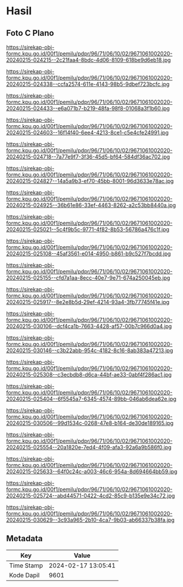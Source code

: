 # Hasil

## Foto C Plano

https://sirekap-obj-formc.kpu.go.id/00f1/pemilu/pdpr/96/71/06/10/02/9671061002020-20240215-024215--2c21faa4-8bdc-4d06-8109-618be9d6eb18.jpg

https://sirekap-obj-formc.kpu.go.id/00f1/pemilu/pdpr/96/71/06/10/02/9671061002020-20240215-024338--ccfa2574-611e-4143-98b5-9dbef723bcfc.jpg

https://sirekap-obj-formc.kpu.go.id/00f1/pemilu/pdpr/96/71/06/10/02/9671061002020-20240215-024433--e6a071b7-b219-48fa-98f8-01068a3f1b60.jpg

https://sirekap-obj-formc.kpu.go.id/00f1/pemilu/pdpr/96/71/06/10/02/9671061002020-20240215-024603--16f14f40-6ee4-4213-8ce1-c5e4cfe24991.jpg

https://sirekap-obj-formc.kpu.go.id/00f1/pemilu/pdpr/96/71/06/10/02/9671061002020-20240215-024718--7a77e9f7-3f36-45d5-bf64-584df36ac702.jpg

https://sirekap-obj-formc.kpu.go.id/00f1/pemilu/pdpr/96/71/06/10/02/9671061002020-20240215-024827--14a5a9b3-ef70-45bb-8001-96d3633e78ac.jpg

https://sirekap-obj-formc.kpu.go.id/00f1/pemilu/pdpr/96/71/06/10/02/9671061002020-20240215-024925--36b61e86-33ef-4463-8262-a2c53bb8440a.jpg

https://sirekap-obj-formc.kpu.go.id/00f1/pemilu/pdpr/96/71/06/10/02/9671061002020-20240215-025021--5c4f9b5c-9771-4f82-8b53-56786a476c1f.jpg

https://sirekap-obj-formc.kpu.go.id/00f1/pemilu/pdpr/96/71/06/10/02/9671061002020-20240215-025108--45af3561-e014-4950-b861-b9c527f7bcdd.jpg

https://sirekap-obj-formc.kpu.go.id/00f1/pemilu/pdpr/96/71/06/10/02/9671061002020-20240215-025155--cfd7a1aa-8ecc-40e7-9e71-674a250045eb.jpg

https://sirekap-obj-formc.kpu.go.id/00f1/pemilu/pdpr/96/71/06/10/02/9671061002020-20240215-025917--8e2e8b5d-29ef-4214-93a4-3fb77745f41e.jpg

https://sirekap-obj-formc.kpu.go.id/00f1/pemilu/pdpr/96/71/06/10/02/9671061002020-20240215-030106--dcf4ca1b-7663-4428-af57-00b7c966d0a4.jpg

https://sirekap-obj-formc.kpu.go.id/00f1/pemilu/pdpr/96/71/06/10/02/9671061002020-20240215-030146--c3b22abb-954c-4182-8c16-8ab383a47213.jpg

https://sirekap-obj-formc.kpu.go.id/00f1/pemilu/pdpr/96/71/06/10/02/9671061002020-20240215-025308--c3ecbdb8-d6ca-44bf-ae33-0abf4f286ac1.jpg

https://sirekap-obj-formc.kpu.go.id/00f1/pemilu/pdpr/96/71/06/10/02/9671061002020-20240215-025404--6f5545a7-6345-4574-89bb-046ab6dea62e.jpg

https://sirekap-obj-formc.kpu.go.id/00f1/pemilu/pdpr/96/71/06/10/02/9671061002020-20240215-030506--99d1534c-0268-47e8-b164-de30de189165.jpg

https://sirekap-obj-formc.kpu.go.id/00f1/pemilu/pdpr/96/71/06/10/02/9671061002020-20240215-025554--20a1820e-7ed4-4f09-afa3-92a6a9b586f0.jpg

https://sirekap-obj-formc.kpu.go.id/00f1/pemilu/pdpr/96/71/06/10/02/9671061002020-20240215-025633--64f0c24c-a003-46c6-954a-8d694664bb59.jpg

https://sirekap-obj-formc.kpu.go.id/00f1/pemilu/pdpr/96/71/06/10/02/9671061002020-20240215-025724--abd44571-0422-4cd2-85c9-b135e9e34c72.jpg

https://sirekap-obj-formc.kpu.go.id/00f1/pemilu/pdpr/96/71/06/10/02/9671061002020-20240215-030629--3c93a965-2b10-4ca7-9b03-ab66337b38fa.jpg


## Metadata

| Key        | Value               |
| ---------- | ------------------- |
| Time Stamp | 2024-02-17 13:05:41 |
| Kode Dapil | 9601                |



